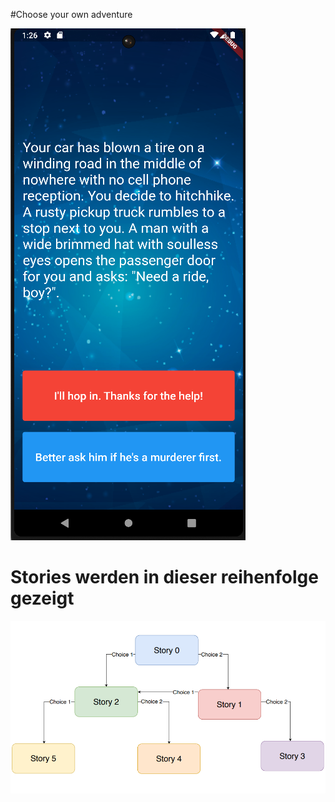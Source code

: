 #Choose your own adventure

![This is an image](Example.PNG)

# Stories werden in dieser reihenfolge gezeigt
![This is an image](plan.PNG)

